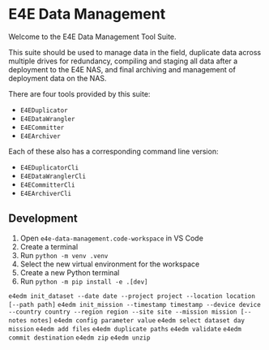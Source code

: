 # E4E Data Management
Welcome to the E4E Data Management Tool Suite.

This suite should be used to manage data in the field, duplicate data across multiple drives for redundancy, compiling and staging all data after a deployment to the E4E NAS, and final archiving and management of deployment data on the NAS.

There are four tools provided by this suite:
- `E4EDuplicator`
- `E4EDataWrangler`
- `E4ECommitter`
- `E4EArchiver`

Each of these also has a corresponding command line version:
- `E4EDuplicatorCli`
- `E4EDataWranglerCli`
- `E4ECommitterCli`
- `E4EArchiverCli`

## Development
1. Open `e4e-data-management.code-workspace` in VS Code
2. Create a terminal
3. Run `python -m venv .venv`
4. Select the new virtual environment for the workspace
5. Create a new Python terminal
6. Run `python -m pip install -e .[dev]`

`e4edm init_dataset --date date --project project --location location [--path path]`
`e4edm init_mission --timestamp timestamp --device device --country country --region region --site site --mission mission [--notes notes]`
`e4edm config parameter value`
`e4edm select dataset day mission`
`e4edm add files`
`e4edm duplicate paths`
`e4edm validate`
`e4edm commit destination`
`e4edm zip`
`e4edm unzip`
